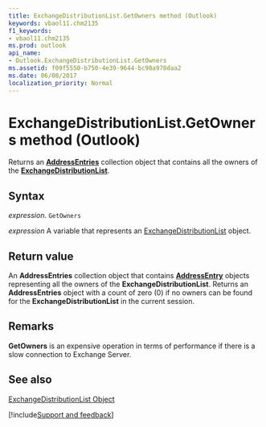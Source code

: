 ```yaml
---
title: ExchangeDistributionList.GetOwners method (Outlook)
keywords: vbaol11.chm2135
f1_keywords:
- vbaol11.chm2135
ms.prod: outlook
api_name:
- Outlook.ExchangeDistributionList.GetOwners
ms.assetid: f09f5550-b750-4e39-9644-bc98a978daa2
ms.date: 06/08/2017
localization_priority: Normal
---
```



# ExchangeDistributionList.GetOwners method (Outlook)

Returns an **[AddressEntries](Outlook.AddressEntries.md)** collection object that contains all the owners of the **[ExchangeDistributionList](Outlook.ExchangeDistributionList.md)**.


## Syntax

_expression_. `GetOwners`

_expression_ A variable that represents an [ExchangeDistributionList](Outlook.ExchangeDistributionList.md) object.


## Return value

An **AddressEntries** collection object that contains **[AddressEntry](Outlook.AddressEntry.md)** objects representing all the owners of the **ExchangeDistributionList**. Returns an **AddressEntries** object with a count of zero (0) if no owners can be found for the **ExchangeDistributionList** in the current session.


## Remarks

 **GetOwners** is an expensive operation in terms of performance if there is a slow connection to Exchange Server.


## See also


[ExchangeDistributionList Object](Outlook.ExchangeDistributionList.md)

[!include[Support and feedback](~/includes/feedback-boilerplate.md)]